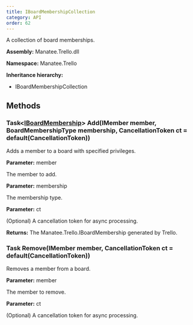 ```yaml
---
title: IBoardMembershipCollection
category: API
order: 62
---
```


A collection of board memberships.

**Assembly:** Manatee.Trello.dll

**Namespace:** Manatee.Trello

**Inheritance hierarchy:**

- IBoardMembershipCollection

## Methods

### Task&lt;[IBoardMembership](../IBoardMembership#iboardmembership)&gt; Add(IMember member, BoardMembershipType membership, CancellationToken ct = default(CancellationToken))

Adds a member to a board with specified privileges.

**Parameter:** member

The member to add.

**Parameter:** membership

The membership type.

**Parameter:** ct

(Optional) A cancellation token for async processing.

**Returns:** The Manatee.Trello.IBoardMembership generated by Trello.

### Task Remove(IMember member, CancellationToken ct = default(CancellationToken))

Removes a member from a board.

**Parameter:** member

The member to remove.

**Parameter:** ct

(Optional) A cancellation token for async processing.

